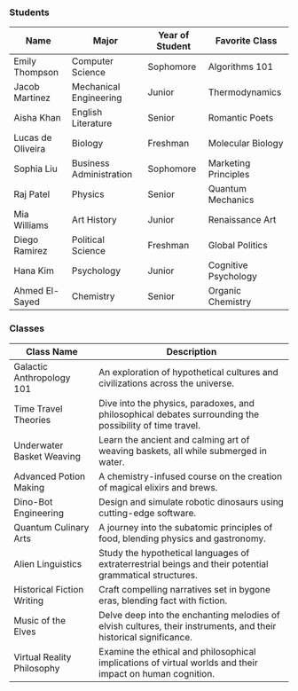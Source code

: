 ### Students

| Name              | Major                      | Year of Student | Favorite Class       |
|-------------------|----------------------------|-----------------|----------------------|
| Emily Thompson    | Computer Science           | Sophomore       | Algorithms 101       |
| Jacob Martinez    | Mechanical Engineering     | Junior          | Thermodynamics       |
| Aisha Khan        | English Literature         | Senior          | Romantic Poets       |
| Lucas de Oliveira | Biology                    | Freshman        | Molecular Biology    |
| Sophia Liu        | Business Administration    | Sophomore       | Marketing Principles |
| Raj Patel         | Physics                    | Senior          | Quantum Mechanics    |
| Mia Williams      | Art History                | Junior          | Renaissance Art      |
| Diego Ramirez     | Political Science          | Freshman        | Global Politics      |
| Hana Kim          | Psychology                 | Junior          | Cognitive Psychology |
| Ahmed El-Sayed    | Chemistry                  | Senior          | Organic Chemistry    |


### Classes

| Class Name                 | Description                                                                                                          |
|----------------------------|----------------------------------------------------------------------------------------------------------------------|
| Galactic Anthropology 101  | An exploration of hypothetical cultures and civilizations across the universe.                                       |
| Time Travel Theories       | Dive into the physics, paradoxes, and philosophical debates surrounding the possibility of time travel.              |
| Underwater Basket Weaving  | Learn the ancient and calming art of weaving baskets, all while submerged in water.                                  |
| Advanced Potion Making     | A chemistry-infused course on the creation of magical elixirs and brews.                                             |
| Dino-Bot Engineering       | Design and simulate robotic dinosaurs using cutting-edge software.                                                   |
| Quantum Culinary Arts      | A journey into the subatomic principles of food, blending physics and gastronomy.                                    |
| Alien Linguistics          | Study the hypothetical languages of extraterrestrial beings and their potential grammatical structures.              |
| Historical Fiction Writing | Craft compelling narratives set in bygone eras, blending fact with fiction.                                          |
| Music of the Elves         | Delve deep into the enchanting melodies of elvish cultures, their instruments, and their historical significance.    |
| Virtual Reality Philosophy | Examine the ethical and philosophical implications of virtual worlds and their impact on human cognition.            |